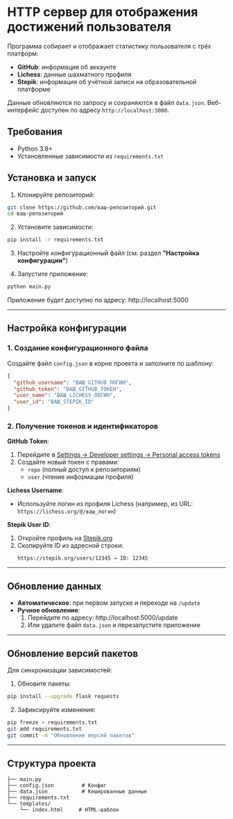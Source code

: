 # HTTP сервер для отображения достижений пользователя

Программа собирает и отображает статистику пользователя с трёх платформ:
- **GitHub**: информация об аккаунте
- **Lichess**: данные шахматного профиля
- **Stepik**: информация об учётной записи на образовательной платформе

Данные обновляются по запросу и сохраняются в файл `data.json`. Веб-интерфейс доступен по адресу `http://localhost:5000`.

## Требования
- Python 3.8+
- Установленные зависимости из `requirements.txt`

## Установка и запуск

1. Клонируйте репозиторий:
```bash
git clone https://github.com/ваш-репозиторий.git
cd ваш-репозиторий
```

2. Установите зависимости:
```bash
pip install -r requirements.txt
```

3. Настройте конфигурационный файл (см. раздел **"Настройка конфигурации"**)

4. Запустите приложение:
```bash
python main.py
```

Приложение будет доступно по адресу: http://localhost:5000

---

## Настройка конфигурации

### 1. Создание конфигурационного файла
Создайте файл `config.json` в корне проекта и заполните по шаблону:
```json
{
  "github_username": "ВАШ_GITHUB_ЛОГИН",
  "github_token": "ВАШ_GITHUB_ТОКЕН",
  "user_name": "ВАШ_LICHESS_ЛОГИН",
  "user_id": "ВАШ_STEPIK_ID"
}
```

### 2. Получение токенов и идентификаторов
**GitHub Token**:
1. Перейдите в [Settings → Developer settings → Personal access tokens](https://github.com/settings/tokens)
2. Создайте новый токен с правами:
   - `repo` (полный доступ к репозиториям)
   - `user` (чтение информации профиля)

**Lichess Username**:
- Используйте логин из профиля Lichess (например, из URL: `https://lichess.org/@/ваш_логин`)

**Stepik User ID**:
1. Откройте профиль на [Stepik.org](https://stepik.org)
2. Скопируйте ID из адресной строки:
   ```
   https://stepik.org/users/12345 → ID: 12345
   ```

---

## Обновление данных
- **Автоматическое**: при первом запуске и переходе на `/update`
- **Ручное обновление**:
  1. Перейдите по адресу: http://localhost:5000/update
  2. Или удалите файл `data.json` и перезапустите приложение

---

## Обновление версий пакетов
Для синхронизации зависимостей:

1. Обновите пакеты:
```bash
pip install --upgrade flask requests
```

2. Зафиксируйте изменения:
```bash
pip freeze > requirements.txt
git add requirements.txt
git commit -m "Обновление версий пакетов"
```

---

## Структура проекта
```
├── main.py
├── config.json         # Конфиг 
├── data.json           # Кешированные данные
├── requirements.txt
└── templates/
    └── index.html     # HTML-шаблон
```

